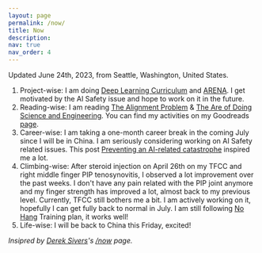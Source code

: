 ```yaml
---
layout: page
permalink: /now/
title: Now
description: 
nav: true
nav_order: 4
---
```


Updated June 24th, 2023, from Seattle, Washington, United States.

1. Project-wise: I am doing [Deep Learning Curriculum](https://github.com/jacobhilton/deep_learning_curriculum/tree/master) and [ARENA](https://github.com/callummcdougall/ARENA_2.0). I get motivated by the AI Safety issue and hope to work on it in the future.
2. Reading-wise: I am reading [The Alignment Problem](https://www.goodreads.com/en/book/show/50489349)  & [The Are of Doing Science and Engineering](https://www.goodreads.com/book/show/530415.The_Art_of_Doing_Science_and_Engineering). You can find my activities on my Goodreads [page](https://www.goodreads.com/vincentwang).
3. Career-wise: I am taking a one-month career break in the coming July since I will be in China. I am seriously considering working on AI Safety related issues. This post [Preventing an AI-related catastrophe](https://80000hours.org/problem-profiles/artificial-intelligence/) inspired me a lot.
4. Climbing-wise: After steroid injection on April 26th on my TFCC and right middle finger PIP tenosynovitis, I observed a lot improvement over the past weeks. I don't have any pain related with the PIP joint anymore and my finger strength has improved a lot, almost back to my previous level. Currently, TFCC still bothers me a bit. I am actively working on it, hopefully I can get fully back to normal in July. I am still following [No Hang](https://www.youtube.com/watch?v=I_-YapmymjA) Training plan, it works well! 
5. Life-wise: I will be back to China this Friday, excited!

_Insipred by [Derek Sivers](https://sive.rs/now)'s [/now](https://nownownow.com/) page._